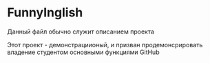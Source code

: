 # FunnyInglish
Данный файл обычно служит описанием проекта

Этот проект - демонстрациионый, и призван продемонсрировать владение студентом основными функциями GitHub
